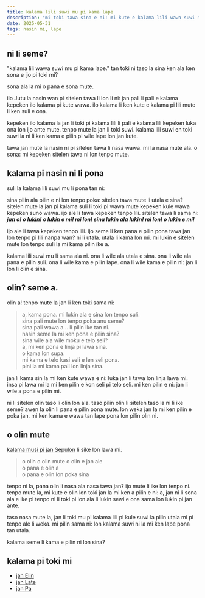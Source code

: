 ```yaml
---
title: kalama lili suwi mu pi kama lape
description: "mi toki tawa sina e ni: mi kute e kalama lili wawa suwi mu pi kama lape lon tenpo mute. kin la, kalama ni li nasa ike ala."
date: 2025-05-31
tags: nasin mi, lape
---
```


## ni li seme?

"kalama lili wawa suwi mu pi kama lape." tan toki ni taso la sina ken ala ken sona e ijo pi toki mi? 

sona ala la mi o pana e sona mute. 

ilo Jutu la nasin wan pi sitelen tawa li lon li ni: jan pali li pali e kalama kepeken ilo kalama pi kute wawa. ilo kalama li ken kute e kalama pi lili mute li ken suli e ona. 

kepeken ilo kalama la jan li toki pi kalama lili li pali e kalama lili kepeken luka ona lon ijo ante mute. tenpo mute la jan li toki suwi. kalama lili suwi en toki suwi la ni li ken kama e pilin pi wile lape lon jan kute. 

tawa jan mute la nasin ni pi sitelen tawa li nasa wawa. mi la nasa mute ala. o sona: mi kepeken sitelen tawa ni lon tenpo mute. 

## kalama pi nasin ni li pona

suli la kalama lili suwi mu li pona tan ni:

sina pilin ala pilin e ni lon tenpo poka: sitelen tawa mute li utala e sina? sitelen mute la jan pi kalama suli li toki pi wawa mute kepeken kule wawa kepeken suno wawa. ijo ale li tawa kepeken tenpo lili. sitelen tawa li sama ni: ***jan o! o lukin! o lukin e mi! mi lon! sina lukin ala lukin! mi lon! o lukin e mi!***

ijo ale li tawa kepeken tenpo lili. ijo seme li ken pana e pilin pona tawa jan lon tenpo pi lili nanpa wan? ni li utala. utala li kama lon mi. mi lukin e sitelen mute lon tenpo suli la mi kama pilin ike a. 

kalama lili suwi mu li sama ala ni. ona li wile ala utala e sina. ona li wile ala pana e pilin suli. ona li wile kama e pilin lape. ona li wile kama e pilin ni: jan li lon li olin e sina. 

## olin? seme a. 

olin a! tenpo mute la jan li ken toki sama ni:

> a, kama pona. mi lukin ala e sina lon tenpo suli. <br> sina pali mute lon tenpo poka anu seme? <br> sina pali wawa a... li pilin ike tan ni. <br>
nasin seme la mi ken pona e pilin sina?  
sina wile ala wile moku e telo seli?  
a, mi ken pona e linja pi lawa sina.  
o kama lon supa.   
mi kama e telo kasi seli e len seli pona.   
pini la mi kama pali lon linja sina. 

jan li kama sin la mi ken kute wawa e ni: luka jan li tawa lon linja lawa mi. insa pi lawa mi la mi ken pilin e kon seli pi telo seli. mi ken pilin e ni: jan li wile a pona e pilin mi.

ni li sitelen olin taso li olin lon ala. taso pilin olin li sitelen taso la ni li ike seme? awen la olin li pana e pilin pona mute. lon weka jan la mi ken pilin e poka jan. mi ken kama e wawa tan lape pona lon pilin olin ni. 

## o olin mute

[kalama musi pi jan Sepulon](https://www.youtube.com/watch?v=12byK1Sc6Fw) li sike lon lawa mi. 

> o olin o olin mute
o olin e jan ale   
o pana e olin a  
o pana e olin lon poka sina

tenpo ni la, pana olin li nasa ala nasa tawa jan? ijo mute li ike lon tenpo ni. tenpo mute la, mi kute e olin lon toki jan la mi ken a pilin e ni: a, jan ni li sona ala e ike pi tenpo ni li toki pi lon ala li lukin sewi e ona sama lon lukin pi jan ante. 

taso nasa mute la, jan li toki mu pi kalama lili pi kule suwi la pilin utala mi pi tenpo ale li weka. mi pilin sama ni: lon kalama suwi ni la mi ken lape pona tan utala. 

kalama seme li kama e pilin ni lon sina?

## kalama pi toki mi

- [jan Elin](https://www.youtube.com/watch?v=-_x8IWSfOAE)
- [jan Late](https://youtu.be/KIvtRAXr-QY)
- [jan Pa](https://youtu.be/nPhRvp6WOQY)